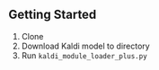 
## Getting Started

1. Clone
1. Download Kaldi model to directory
1. Run `kaldi_module_loader_plus.py`
